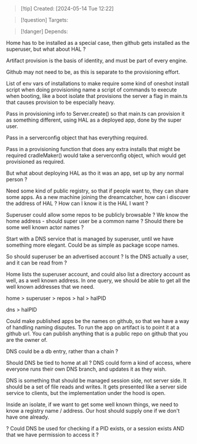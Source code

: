 
>[!tip] Created: [2024-05-14 Tue 12:22]

>[!question] Targets: 

>[!danger] Depends: 

Home has to be installed as a special case, then github gets installed as the superuser, but what about HAL ?

Artifact provision is the basis of identity, and must be part of every engine.

Github may not need to be, as this is separate to the provisioning effort.

List of env vars of installations to make
require some kind of oneshot install script when doing provisioning
name a script of commands to execute when booting, like a boot isolate that provisions the server
a flag in main.ts that causes provision to be especially heavy.

Pass in provisioning info to Server.create() so that main.ts can provision it as something different, using HAL as a deployed app, done by the super user.

Pass in a serverconfig object that has everything required.

Pass in a provisioning function that does any extra installs that might be required
cradleMaker() would take a serverconfig object, which would get provisioned as required.

But what about deploying HAL as tho it was an app, set up by any normal person ?

Need some kind of public registry, so that if people want to, they can share some apps.
As a new machine joining the dreamcatcher, how can i discover the address of HAL ?
How can I know it is the HAL I want ?

Superuser could allow some repos to be publicly browsable ?
We know the home address - should super user be a common name ?
Should there be some well known actor names ?


Start with a DNS service that is managed by superuser, until we have something more elegant.
Could be as simple as package scope names.

So should superuser be an advertised account ?
Is the DNS actually a user, and it can be read from ?

Home lists the superuser account, and could also list a directory account as well, as a well known address.
In one query, we should be able to get all the well known addresses that we need.

home > superuser > repos > hal > halPID

dns > halPID

Could make published apps be the names on github, so that we have a way of handling naming disputes.  To run the app on artifact is to point it at a github url.
You can publish anything that is a public repo on github that you are the owner of.

DNS could be a db entry, rather than a chain ?

Should DNS be tied to home at all ?
DNS could form a kind of access, where everyone runs their own DNS branch, and updates it as they wish.

DNS is something that should be managed session side, not server side.  It should be a set of file reads and writes.  It gets presented like a server side service to clients, but the implementation under the hood is open.

Inside an isolate, if we want to get some well known things, we need to know a registry name / address.  Our host should supply one if we don't have one already.

? Could DNS be used for checking if a PID exists, or a session exists AND that we have permission to access it ?

